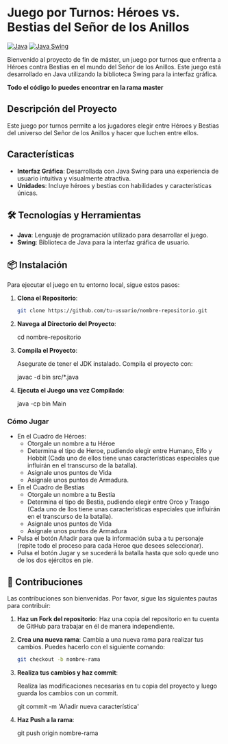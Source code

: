 # Juego por Turnos: Héroes vs. Bestias del Señor de los Anillos

[![Java](https://img.shields.io/badge/Java-007396?style=for-the-badge&logo=java&logoColor=white&labelColor=101010)]()
[![Java Swing](https://img.shields.io/badge/Java%20Swing-007396?style=for-the-badge&logo=java&logoColor=white&labelColor=101010)](https://en.wikipedia.org/wiki/Java_Swing)


Bienvenido al proyecto de fin de máster, un juego por turnos que enfrenta a Héroes contra Bestias en el mundo del Señor de los Anillos. Este juego está desarrollado en Java utilizando la biblioteca Swing para la interfaz gráfica.

**Todo el código lo puedes encontrar en la rama master**

## Descripción del Proyecto

Este juego por turnos permite a los jugadores elegir entre Héroes y Bestias del universo del Señor de los Anillos y hacer que luchen entre ellos.

## Características

- **Interfaz Gráfica**: Desarrollada con Java Swing para una experiencia de usuario intuitiva y visualmente atractiva.
- **Unidades**: Incluye héroes y bestias con habilidades y características únicas.

## 🛠 Tecnologías y Herramientas

- **Java**: Lenguaje de programación utilizado para desarrollar el juego.
- **Swing**: Biblioteca de Java para la interfaz gráfica de usuario.


## 📦 Instalación

Para ejecutar el juego en tu entorno local, sigue estos pasos:

1. **Clona el Repositorio**:
   ```bash
   git clone https://github.com/tu-usuario/nombre-repositorio.git

2. **Navega al Directorio del Proyecto**:

   cd nombre-repositorio

3. **Compila el Proyecto**:

   Asegurate de tener el JDK instalado. Compila el proyecto con:

   javac -d bin src/*.java

4. **Ejecuta el Juego una vez Compilado**:

   java -cp bin Main

### Cómo Jugar 
  - En el Cuadro de Héroes:
      - Otorgale un nombre a tu Héroe
      - Determina el tipo de Heroe, pudiendo elegir entre Humano, Elfo y Hobbit (Cada uno de ellos tiene unas características especiales que influirán en el transcurso de la batalla).
      - Asignale unos puntos de Vida
      - Asignale unos puntos de Armadura.
  - En el Cuadro de Bestias
      - Otorgale un nombre a tu Bestia
      - Determina el tipo de Bestia, pudiendo elegir entre Orco y Trasgo (Cada uno de llos tiene unas características especiales que influirán en el transcurso de la batalla).
      - Asignale unos puntos de Vida
      - Asignale unos puntos de Armadura
  - Pulsa el botón Añadir para que la información suba a tu personaje (repite todo el proceso para cada Heroe que desees seleccionar).
  - Pulsa el botón Jugar y se sucederá la batalla hasta que solo quede uno de los dos ejércitos en pie.

## 🤝 Contribuciones

Las contribuciones son bienvenidas. Por favor, sigue las siguientes pautas para contribuir:

1. **Haz un Fork del repositorio**:
   Haz una copia del repositorio en tu cuenta de GitHub para trabajar en él de manera independiente.

2. **Crea una nueva rama**:
   Cambia a una nueva rama para realizar tus cambios. Puedes hacerlo con el siguiente comando:

   ```bash
   git checkout -b nombre-rama

3. **Realiza tus cambios y haz commit**:

   Realiza las modificaciones necesarias en tu copia del proyecto y luego guarda los cambios con un commit.

   git commit -m 'Añadir nueva característica'

4. **Haz Push a la rama**:

   git push origin nombre-rama







   
